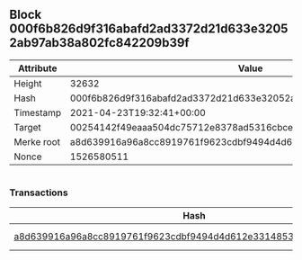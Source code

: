 ## Block 000f6b826d9f316abafd2ad3372d21d633e32052ab97ab38a802fc842209b39f

Attribute | Value
--- | ---
Height | 32632
Hash | 000f6b826d9f316abafd2ad3372d21d633e32052ab97ab38a802fc842209b39f
Timestamp | 2021-04-23T19:32:41+00:00
Target | 00254142f49eaaa504dc75712e8378ad5316cbcead634704b3734b6271167cc4
Merke root | a8d639916a96a8cc8919761f9623cdbf9494d4d612e3314853872881e4d31620
Nonce | 1526580511

```

```

### Transactions

Hash | Amount
--- | ---
[a8d639916a96a8cc8919761f9623cdbf9494d4d612e3314853872881e4d31620](a8d639916a96a8cc8919761f9623cdbf9494d4d612e3314853872881e4d31620.md) | 10.00000000 SKEPTI 
